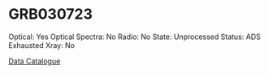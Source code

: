 # GRB030723

Optical: Yes
Optical Spectra: No
Radio: No
State: Unprocessed
Status: ADS Exhausted
Xray: No

[Data Catalogue](GRB030723%2020ef48b44870401abf9f0b0c2f31b884/Data%20Catalogue%207499dd601f23480d93083855491c06e1.csv)
